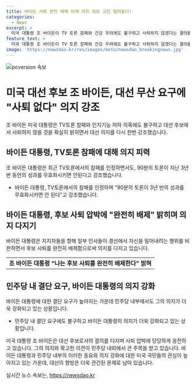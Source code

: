 ```yaml
---
title: 바이든 사퇴 완전 배제 미래 의지 외모 고민 털어놓다!
categories:
  - News
excerpt: >
  미국 대통령 조 바이든이 TV 토론 참패와 건강 우려에도 불구하고 사퇴하지 않겠다는 결의를 선언했다. 민주당 내에서는 사퇴를 요구하는 목소리가 거세지고 있지만, 바이든은 TV토론과 경제, 건강 등의 성과를 열거하며 트럼프를 비판하고 압박에도 완전히 배제한다고 밝혔다. 이에 따라 민주당 내에서는 결단 요구가 높아지고 있으며, 바이든의 후보직 사퇴 여부가 주목받을 전망이다.
feature_text: >
  미국 대통령 조 바이든이 TV 토론 참패와 건강 우려에도 불구하고 사퇴하지 않겠다는 결의를 선언했다. 민주당 내에서는 사퇴를 요구하는 목소리가 거세지고 있지만, 바이든은 TV토론과 경제, 건강 등의 성과를 열거하며 트럼프를 비판하고 압박에도 완전히 배제한다고 밝혔다. 이에 따라 민주당 내에서는 결단 요구가 높아지고 있으며, 바이든의 후보직 사퇴 여부가 주목받을 전망이다.
image: 'https://newsdao.kr/res/images/meta/newsdao_breakingnews.jpg'
---
```


<p><img src="https://newsdao.kr/res/images/meta/newsdao_breakingnews.jpg" alt="pcversion 속보" /></p>

<h1>미국 대선 후보 조 바이든, 대선 무산 요구에 "사퇴 없다" 의지 강조</h1>

<p data-ke-size="size16">조 바이든 미국 대통령은 TV토론 참패와 인지기능 저하 의혹에도 불구하고 대선 후보에서 사퇴하지 않을 것을 확실히 밝히면서 대선 의지를 다시 한번 강조했습니다.</p>

<h2 data-ke-size="size26">바이든 대통령, TV토론 참패에 대해 의지 피력</h2>

<p data-ke-size="size16">조 바이든 대통령은 최근 TV토론에서의 참패를 인정하면서도, 90분의 토론이 지난 3년 반 동안의 성과를 무효화시키면 안된다고 강조했습니다.</p>

<ul>
  <li>바이든 대통령, TV토론에서의 참패를 인정하며 "90분의 토론이 3년 반의 성과를 무효화시키면 안 된다"고 강조했습니다.</li>
</ul>

<h2 data-ke-size="size26">바이든 대통령, 후보 사퇴 압박에 "완전히 배제" 밝히며 의지 다지기</h2>

<p data-ke-size="size16">바이든 대통령은 지지자들을 향해 일부 인사들이 경선에서 자신을 밀어내려는 행위를 비판하면서 후보 사퇴를 완전히 배제함으로써 의지를 다지고 있습니다.</p>

<table>
  <tr>
    <td style="text-align: center; height: 17px;"><b>조 바이든 대통령 "나는 후보 사퇴를 완전히 배제한다" 밝혀</b></td>
  </tr>
</table>

<h2 data-ke-size="size26">민주당 내 결단 요구, 바이든 대통령의 의지 강화</h2>

<p data-ke-size="size16">바이든 대통령에 대한 결단 요구가 높아지는 가운데 민주당 내부에서도 그의 의지가 더욱 강화되고 있는 상황입니다.</p>

<ul>
  <li>민주당 내 결단 요구에도 불구하고 바이든 대통령의 의지가 더욱 강화되고 있는 상황입니다.</li>
</ul>

<p data-ke-size="size16">미국 대통령 조 바이든은 대선 후보로서의 결의를 다지며 사퇴 압박에 당당하게 응전하고 있습니다. 그의 의지와 확고한 의견이 민주당 내외에서 큰 주목을 받고 있습니다. 바이든 대통령과 민주당 내부의 이러한 동요와 의지 강화에 대한 미국 국민들의 관심이 높아지고 있는 가운데, 대선의 향방은 더욱 관건된 문제로 남아 있습니다.</p>
실시간 뉴스 속보는, <a href="https://newsdao.kr" rel="dofollow">https://newsdao.kr</a>


